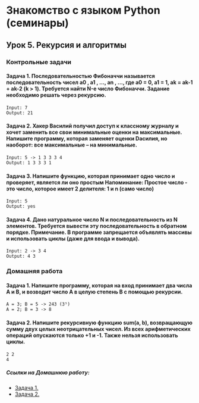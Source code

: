 # Знакомство с языком Python (семинары)

## Урок 5. Рекурсия и алгоритмы


### Контрольные задачи

#### Задача 1. Последовательностью Фибоначчи называется последовательность чисел a0 , a1 , ..., an , ..., где a0  = 0, a1  = 1, ak  = ak-1 + ak-2 (k > 1). Требуется найти N-е число Фибоначчи. Задание необходимо решать через рекурсию.

```
Input: 7
Output: 21
```

#### Задача 2. Хакер Василий получил доступ к классному журналу и хочет заменить все свои минимальные оценки на максимальные. Напишите программу, которая заменяет оценки Dасилия, но наоборот: все максимальные – на минимальные.

```
Input: 5 -> 1 3 3 3 4
Output: 1 3 3 3 1
```

#### Задача 3. Напишите функцию, которая принимает одно число и проверяет, является ли оно простым Напоминание: Простое число - это число, которое имеет 2 делителя: 1 и n (само число)

```
Input: 5
Output: yes
```

#### Задача 4. Дано натуральное число N и последовательность из N элементов. Требуется вывести эту последовательность в обратном порядке. Примечание. В программе запрещается объявлять массивы и использовать циклы (даже для ввода и вывода).

```
Input: 2 -> 3 4
Output: 4 3
```

### Домашняя работа

#### Задача 1. Напишите программу, которая на вход принимает два числа A и B, и возводит число А в целую степень B с помощью рекурсии.

```
A = 3; B = 5 -> 243 (3⁵)
A = 2; B = 3 -> 8
```

#### Задача 2. Напишите рекурсивную функцию sum(a, b), возвращающую сумму двух целых неотрицательных чисел. Из всех арифметических операций опускаются только +1 и -1. Также нельзя использовать циклы.

```
2 2
4
```


##### Ссылки на Домашнюю работу:
- [Задача 1.](https://github.com/stanislavfor/python-lessons/blob/main/lesson5/hw1.py)
- [Задача 2.](https://github.com/stanislavfor/python-lessons/blob/main/lesson5/hw2.py)